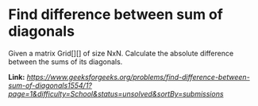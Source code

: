 # Find difference between sum of diagonals
Given a matrix Grid[][] of size NxN. Calculate the absolute difference between the sums of its diagonals.

**Link:** _https://www.geeksforgeeks.org/problems/find-difference-between-sum-of-diagonals1554/1?page=1&difficulty=School&status=unsolved&sortBy=submissions_
